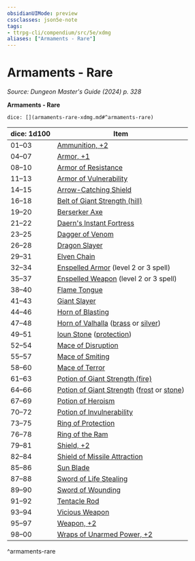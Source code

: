 ```yaml
---
obsidianUIMode: preview
cssclasses: json5e-note
tags:
- ttrpg-cli/compendium/src/5e/xdmg
aliases: ["Armaments - Rare"]
---
```

# Armaments - Rare
*Source: Dungeon Master's Guide (2024) p. 328* 

**Armaments - Rare**

`dice: [](armaments-rare-xdmg.md#^armaments-rare)`

| dice: 1d100 | Item |
|-------------|------|
| 01–03 | [Ammunition, +2](2-Mechanics/CLI/items/2-ammunition-xdmg.md) |
| 04–07 | [Armor, +1](2-Mechanics/CLI/items/1-armor-xdmg.md) |
| 08–10 | [Armor of Resistance](2-Mechanics/CLI/items/armor-of-resistance-xdmg.md) |
| 11–13 | [Armor of Vulnerability](2-Mechanics/CLI/items/armor-of-vulnerability-xdmg.md) |
| 14–15 | [Arrow-Catching Shield](2-Mechanics/CLI/items/arrow-catching-shield-xdmg.md) |
| 16–18 | [Belt of Giant Strength (hill)](2-Mechanics/CLI/items/belt-of-hill-giant-strength-xdmg.md) |
| 19–20 | [Berserker Axe](2-Mechanics/CLI/items/berserker-axe-xdmg.md) |
| 21–22 | [Daern's Instant Fortress](2-Mechanics/CLI/items/daerns-instant-fortress-xdmg.md) |
| 23–25 | [Dagger of Venom](2-Mechanics/CLI/items/dagger-of-venom-xdmg.md) |
| 26–28 | [Dragon Slayer](2-Mechanics/CLI/items/dragon-slayer-xdmg.md) |
| 29–31 | [Elven Chain](2-Mechanics/CLI/items/elven-chain-xdmg.md) |
| 32–34 | [Enspelled Armor](2-Mechanics/CLI/items/enspelled-armor-xdmg.md) (level 2 or 3 spell) |
| 35–37 | [Enspelled Weapon](2-Mechanics/CLI/items/enspelled-weapon-xdmg.md) (level 2 or 3 spell) |
| 38–40 | [Flame Tongue](2-Mechanics/CLI/items/flame-tongue-xdmg.md) |
| 41–43 | [Giant Slayer](2-Mechanics/CLI/items/giant-slayer-xdmg.md) |
| 44–46 | [Horn of Blasting](2-Mechanics/CLI/items/horn-of-blasting-xdmg.md) |
| 47–48 | [Horn of Valhalla](2-Mechanics/CLI/items/horn-of-valhalla-xdmg.md) ([brass](2-Mechanics/CLI/items/horn-of-valhalla-brass-xdmg.md) or [silver](2-Mechanics/CLI/items/horn-of-valhalla-silver-xdmg.md)) |
| 49–51 | [Ioun Stone](2-Mechanics/CLI/items/ioun-stone-xdmg.md) ([protection](2-Mechanics/CLI/items/ioun-stone-protection-xdmg.md)) |
| 52–54 | [Mace of Disruption](2-Mechanics/CLI/items/mace-of-disruption-xdmg.md) |
| 55–57 | [Mace of Smiting](2-Mechanics/CLI/items/mace-of-smiting-xdmg.md) |
| 58–60 | [Mace of Terror](2-Mechanics/CLI/items/mace-of-terror-xdmg.md) |
| 61–63 | [Potion of Giant Strength (fire)](2-Mechanics/CLI/items/potion-of-fire-giant-strength-xdmg.md) |
| 64–66 | [Potion of Giant Strength](2-Mechanics/CLI/items/potion-of-giant-strength-xdmg.md) ([frost](2-Mechanics/CLI/items/potion-of-frost-giant-strength-xdmg.md) or [stone](2-Mechanics/CLI/items/potion-of-stone-giant-strength-xdmg.md)) |
| 67–69 | [Potion of Heroism](2-Mechanics/CLI/items/potion-of-heroism-xdmg.md) |
| 70–72 | [Potion of Invulnerability](2-Mechanics/CLI/items/potion-of-invulnerability-xdmg.md) |
| 73–75 | [Ring of Protection](2-Mechanics/CLI/items/ring-of-protection-xdmg.md) |
| 76–78 | [Ring of the Ram](2-Mechanics/CLI/items/ring-of-the-ram-xdmg.md) |
| 79–81 | [Shield, +2](2-Mechanics/CLI/items/2-shield-xdmg.md) |
| 82–84 | [Shield of Missile Attraction](2-Mechanics/CLI/items/shield-of-missile-attraction-xdmg.md) |
| 85–86 | [Sun Blade](2-Mechanics/CLI/items/sun-blade-xdmg.md) |
| 87–88 | [Sword of Life Stealing](2-Mechanics/CLI/items/sword-of-life-stealing-xdmg.md) |
| 89–90 | [Sword of Wounding](2-Mechanics/CLI/items/sword-of-wounding-xdmg.md) |
| 91–92 | [Tentacle Rod](2-Mechanics/CLI/items/tentacle-rod-xdmg.md) |
| 93–94 | [Vicious Weapon](2-Mechanics/CLI/items/vicious-weapon-xdmg.md) |
| 95–97 | [Weapon, +2](2-Mechanics/CLI/items/2-weapon-xdmg.md) |
| 98–00 | [Wraps of Unarmed Power, +2](2-Mechanics/CLI/items/2-wraps-of-unarmed-power-xdmg.md) |
^armaments-rare